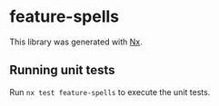 # feature-spells

This library was generated with [Nx](https://nx.dev).

## Running unit tests

Run `nx test feature-spells` to execute the unit tests.
